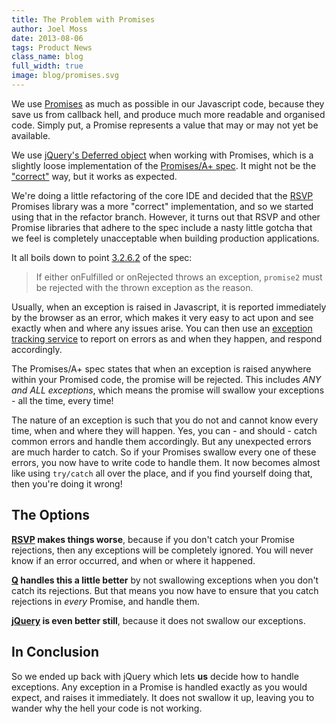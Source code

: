 ```yaml
---
title: The Problem with Promises
author: Joel Moss
date: 2013-08-06
tags: Product News
class_name: blog
full_width: true
image: blog/promises.svg
---
```


We use [Promises](http://promisesaplus.com/) as much as possible in our Javascript code, because they save us from callback hell, and produce much more readable and organised code. Simply put, a Promise represents a value that may or may not yet be available.

We use [jQuery's Deferred object](http://api.jquery.com/category/deferred-object/) when working with Promises, which is a slightly loose implementation of the [Promises/A+ spec](http://promisesaplus.com/). It might not be the ["correct"](http://domenic.me/2012/10/14/youre-missing-the-point-of-promises/) way, but it works as expected.

We're doing a little refactoring of the core IDE and decided that the [RSVP](https://github.com/tildeio/rsvp.js) Promises library was a more "correct" implementation, and so we started using that in the refactor branch. However, it turns out that RSVP and other Promise libraries that adhere to the spec include a nasty little gotcha that we feel is completely unacceptable when building production applications.

It all boils down to point [3.2.6.2](http://promisesaplus.com/#point-50) of the spec:

> If either onFulfilled or onRejected throws an exception, `promise2` must be rejected with the thrown exception as the reason.

Usually, when an exception is raised in Javascript, it is reported immediately by the browser as an error, which makes it very easy to act upon and see exactly when and where any issues arise. You can then use an [exception tracking service](http://errorception.com) to report on errors as and when they happen, and respond accordingly.

The Promises/A+ spec states that when an exception is raised anywhere within your Promised code, the promise will be rejected. This includes *ANY and ALL exceptions*, which means the promise will swallow your exceptions - all the time, every time!

The nature of an exception is such that you do not and cannot know every time, when and where they will happen. Yes, you can - and should - catch common errors and handle them accordingly. But any unexpected errors are much harder to catch. So if your Promises swallow every one of these errors, you now have to write code to handle them. It now becomes almost like using `try/catch` all over the place, and if you find yourself doing that, then you're doing it wrong!

## The Options

**[RSVP](https://github.com/tildeio/rsvp.js) makes things worse**, because if you don't catch your Promise rejections, then any exceptions will be completely ignored. You will never know if an error occurred, and when or where it happened.

**[Q](http://documentup.com/kriskowal/q/) handles this a little better** by not swallowing exceptions when you don't catch its rejections. But that means you now have to ensure that you catch rejections in *every* Promise, and handle them.

**[jQuery](http://jquery.com/) is even better still**, because it does not swallow our exceptions.

## In Conclusion

So we ended up back with jQuery which lets **us** decide how to handle exceptions. Any exception in a Promise is handled exactly as you would expect, and raises it immediately. It does not swallow it up, leaving you to wander why the hell your code is not working.